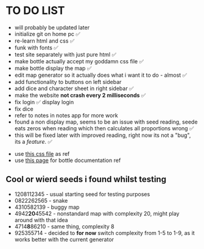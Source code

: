 # TO DO LIST

- will probably be updated later
- initialize git on home pc ✅
- re-learn html and css ✅
- funk with fonts ✅
- test site separately with just pure html ✅
- make bottle actually accept my goddamn css file ✅
- make bottle display the map ✅
- edit map generator so it actually does what i want it to do - almost ✅
- add functionality to buttons on left sidebar
- add dice and character sheet in right sidebar ✅
- make the website **not crash every 2 milliseconds** ✅
- fix login ✅ display login
- fix dice
- refer to notes in notes app for more work
- found a non display map, seems to be an issue with seed reading, seede eats zeros when reading which then calculates all proportions wrong ✅
- this will be fixed later with improved reading, right now its not a "bug", its a *feature*. ✅

<!-- doign this rn -->

- use [this css file](https://www.w3schools.com/w3css/4/w3.css) as ref
- use [this page](https://bottlepy.org/docs/dev/api.html#bottle.BaseRequest.files) for bottle documentation ref

## Cool or wierd seeds i found whilst testing

- 1208112345 - usual starting seed for testing purposes
- 0822262565 - snake
- 4310582139 - buggy map
- 4942**20**45542 - nonstandard map with complexity 20, might play around with that idea
- 4714**8**86210 - same thing, complexity 8
- 925355714 - decided to **for now** switch complexity from 1-5 to 1-9, as it works better with the current generator

